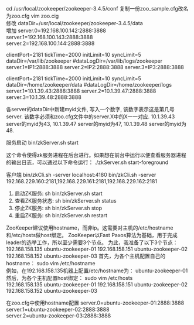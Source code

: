 cd /usr/local/zookeeper/zookeeper-3.4.5/conf
复制一份zoo_sample.cfg改名为zoo.cfg
vim zoo.cig  
修改
dataDir=/usr/local/zookeeper/zookeeper-3.4.5/data  
增加
server.0=192.168.100.142:2888:3888  
server.1=192.168.100.143:2888:3888  
server.2=192.168.100.144:2888:3888  



clientPort=2181
tickTime=2000
initLimit=10
syncLimit=5
dataDir=/var/lib/zookeeper
#dataLogDir=/var/lib/logs/zookeeper
server.1=IP1:2888:3888
server.2=IP2:2888:3888
server.3=IP3:2888:3888


clientPort=2181
tickTime=2000
initLimit=10
syncLimit=5
dataDir=/home/zookeeper/data
#dataLogDir=/home/zookeeper/logs
server.1=10.1.39.43:2888:3888
server.2=10.1.39.47:2888:3888
server.3=10.1.39.48:2888:3888



各server的dataDir中新建myid文件, 写入一个数字, 该数字表示这是第几号server. 该数字必须和zoo.cfg文件中的server.X中的X一一对应.
10.1.39.43 server的myid为43, 10.1.39.47 server的myid为47, 10.1.39.48 server的myid为48.


服务启动
bin/zkServer.sh start 

这个命令使得zk服务进程在后台进行。如果想在前台中运行以便查看服务器进程的输出日志，可以通过以下命令运行：
./zkServer.sh start-foreground

客户端
bin/zkCli.sh -server localhost:4180
bin/zkCli.sh -server 192.168.229.160:2181,192.168.229.161:2181,192.168.229.162:2181



1. 启动ZK服务:       sh bin/zkServer.sh start
2. 查看ZK服务状态: sh bin/zkServer.sh status
3. 停止ZK服务:       sh bin/zkServer.sh stop
4. 重启ZK服务:       sh bin/zkServer.sh restart



ZooKeeper建议使用hostname，而非ip。这需要对主机的/etc/hostname和/etc/hosts做host绑定。
ZooKeeper以Fast Paxos算法为基础，用于完成leader的选举工作，所以至少需要3个节点。
为此，我准备了以下3个节点：
192.168.158.135 ubuntu-zookeeper-01
192.168.158.151 ubuntu-zookeeper-02
192.168.158.152 ubuntu-zookeeper-03
      首先，为各个主机配置自己的hostname：
sudo vim /etc/hostname   
     例如，在192.168.158.135机器上配置/etc/hostname为：
ubuntu-zookeeper-01
     然后，为各个主机配置host绑定：
sudo vim /etc/hosts  
192.168.158.135 ubuntu-zookeeper-01
192.168.158.151 ubuntu-zookeeper-02
192.168.158.152 ubuntu-zookeeper-03

在zoo.cfg中使用hostname配置
server.0=ubuntu-zookeeper-01:2888:3888  
server.1=ubuntu-zookeeper-02:2888:3888  
server.2=ubuntu-zookeeper-03:2888:3888 



